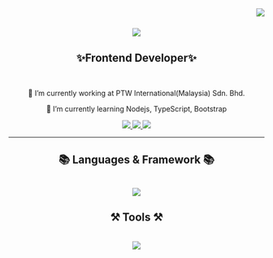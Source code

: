 <img align="right" src="https://visitor-badge.laobi.icu/badge?page_id=Marcus0628.Marcus0628" />

<h1 align="center">
    <img src="https://readme-typing-svg.herokuapp.com/?font=Righteous&size=35&center=true&vCenter=true&width=500&height=70&duration=4000&lines=Hi+There!+👋;+I'm+Kee+Liu+Yap!;" />
</h1>

<h2 align="center">✨Frontend Developer✨</h2>

<br/>

<div align="center">
 
 🔭 I’m currently working at PTW International(Malaysia) Sdn. Bhd.
 
 🌱 I’m currently learning Nodejs, TypeScript, Bootstrap

 </div>
 
<div align="center"> 
  <a href="mailto:liuyap020628@gmail.com">
    <img src="https://img.shields.io/badge/Gmail-333333?style=for-the-badge&logo=gmail&logoColor=red" />
  </a>
  <a href="https://www.linkedin.com/in/liuyap/" target="_blank">
    <img src="https://img.shields.io/badge/LinkedIn-0077B5?style=for-the-badge&logo=linkedin&logoColor=white" target="_blank" />
  </a>
  <a href="https://keeliuyap-portfolio.netlify.app" target="_blank">
     <img src="https://img.shields.io/badge/Portfolio-FF5722?style=for-the-badge&logo=todoist&logoColor=white" target="_blank" /> <!-- sqlite, safari, google-chrome are other good icon options -->
  </a>
</div>

 <hr/>
 
<h2 align="center"> 📚 Languages & Framework 📚 </h2>
<br/>
<div align="center">
    <img src="https://skillicons.dev/icons?i=html,css,javascript,react,nodejs,express,mongodb,dart,python,java,cpp,mysql," /><br>
    
</div>
 
<h2 align="center">⚒️ Tools ⚒️</h2>
<br/>
<div align="center">
    <img src="https://skillicons.dev/icons?i=vscode,github,git,figma,vite,firebase,dart," />
    
</div>


<br/>




